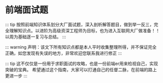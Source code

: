 # 前端面试题

::: tip 
按照前端知识体系划分大厂面试题，深入剖析解答题目，做到举一反三，完全理解知识点。以进阶为高级资深工程师为目标，也为进入互联网大厂做准备！！以周为基础逐一复习与总结。
::: 

 
::: warning
声明：该文下所有知识点都是本人平时收集整理所得，并不保证完全正确，如您发现有失误的地方，非常欢迎您联系我进行修正
:::

::: tip
这不仅仅是一份用于求职面试的攻略，也是一份前端er用来检视自己，实现突破的宝典。 希望通过这个指南，大家可以打通自己的任督二脉，在前端的路上更进一步
:::

